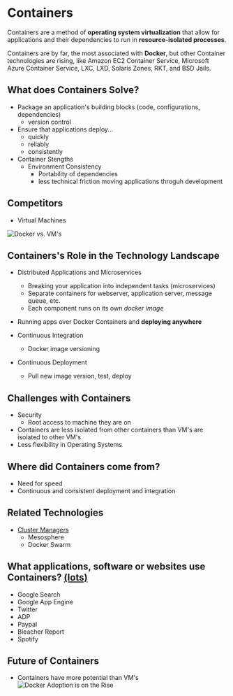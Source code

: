 # Containers
Containers are a method of **operating system virtualization** that allow for applications and their dependencies to run in **resource-isolated processes**.

Containers are by far, the most associated with **Docker**, but other Container technologies are rising, like Amazon EC2 Container Service, Microsoft Azure Container Service, LXC, LXD, Solaris Zones, RKT, and BSD Jails.

## What does Containers Solve?
- Package an application's building blocks (code, configurations, dependencies) 
	- version control
- Ensure that applications deploy...
	- quickly 
	- reliably
	- consistently
- Container Stengths
	- Environment Consistency
		- Portability of dependencies
		- less technical friction moving applications throguh development 

## Competitors
- Virtual Machines 

![Docker vs. VM's](http://tech.paulcz.net/presentation-just-enough-docker-for-openstack/images/docker-vs-vm.png)

## Containers's Role in the Technology Landscape
- Distributed Applications and Microservices 
	- Breaking your application into independent tasks (microservices)
	- Separate containers for webserver, application server, message queue, etc.
	- Each component runs on its own *docker image*
- Running apps over Docker Containers and **deploying anywhere**

- Continuous Integration 
	- Docker image versioning
- Continuous Deployment
	- Pull new image version, test, deploy

## Challenges with Containers
- Security 
	- Root access to machine they are on 
- Containers are less isolated from other containers than VM's are isolated to other VM's 
- Less flexibility in Operating Systems

## Where did Containers come from?
- Need for speed
- Continuous and consistent deployment and integration


## Related Technologies
- [Cluster Managers](/Kubernetes.md) 
	- Mesosphere
	- Docker Swarm

## What applications, software or websites use Containers? [(lots)](https://www.docker.com/customers)
- Google Search
- Google App Engine
- Twitter
- ADP
- Paypal
- Bleacher Report
- Spotify

## Future of Containers
- Containers have more potential than VM's 
![Docker Adoption is on the Rise](https://datadog-live.imgix.net/img/docker-2017-3_v3.png)
